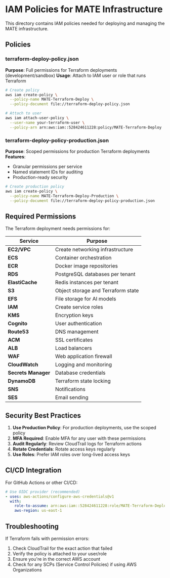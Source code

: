 # IAM Policies for MATE Infrastructure

This directory contains IAM policies needed for deploying and managing the MATE infrastructure.

## Policies

### terraform-deploy-policy.json
**Purpose**: Full permissions for Terraform deployments (development/sandbox)
**Usage**: Attach to IAM user or role that runs Terraform

```bash
# Create policy
aws iam create-policy \
  --policy-name MATE-Terraform-Deploy \
  --policy-document file://terraform-deploy-policy.json

# Attach to user
aws iam attach-user-policy \
  --user-name your-terraform-user \
  --policy-arn arn:aws:iam::528424611228:policy/MATE-Terraform-Deploy
```

### terraform-deploy-policy-production.json
**Purpose**: Scoped permissions for production Terraform deployments
**Features**:
- Granular permissions per service
- Named statement IDs for auditing
- Production-ready security

```bash
# Create production policy
aws iam create-policy \
  --policy-name MATE-Terraform-Deploy-Production \
  --policy-document file://terraform-deploy-policy-production.json
```

## Required Permissions

The Terraform deployment needs permissions for:

| Service | Purpose |
|---------|---------|
| **EC2/VPC** | Create networking infrastructure |
| **ECS** | Container orchestration |
| **ECR** | Docker image repositories |
| **RDS** | PostgreSQL databases per tenant |
| **ElastiCache** | Redis instances per tenant |
| **S3** | Object storage and Terraform state |
| **EFS** | File storage for AI models |
| **IAM** | Create service roles |
| **KMS** | Encryption keys |
| **Cognito** | User authentication |
| **Route53** | DNS management |
| **ACM** | SSL certificates |
| **ALB** | Load balancers |
| **WAF** | Web application firewall |
| **CloudWatch** | Logging and monitoring |
| **Secrets Manager** | Database credentials |
| **DynamoDB** | Terraform state locking |
| **SNS** | Notifications |
| **SES** | Email sending |

## Security Best Practices

1. **Use Production Policy**: For production deployments, use the scoped policy
2. **MFA Required**: Enable MFA for any user with these permissions
3. **Audit Regularly**: Review CloudTrail logs for Terraform actions
4. **Rotate Credentials**: Rotate access keys regularly
5. **Use Roles**: Prefer IAM roles over long-lived access keys

## CI/CD Integration

For GitHub Actions or other CI/CD:

```yaml
# Use OIDC provider (recommended)
- uses: aws-actions/configure-aws-credentials@v1
  with:
    role-to-assume: arn:aws:iam::528424611228:role/MATE-Terraform-Deploy
    aws-region: us-east-1
```

## Troubleshooting

If Terraform fails with permission errors:

1. Check CloudTrail for the exact action that failed
2. Verify the policy is attached to your user/role
3. Ensure you're in the correct AWS account
4. Check for any SCPs (Service Control Policies) if using AWS Organizations